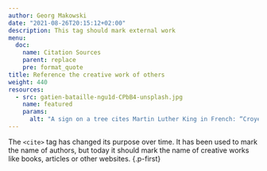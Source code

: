 ```yaml
---
author: Georg Makowski
date: "2021-08-26T20:15:12+02:00"
description: This tag should mark external work 
menu:
  doc:
    name: Citation Sources
    parent: replace
    pre: format_quote
title: Reference the creative work of others
weight: 440
resources: 
  - src: gatien-bataille-ngu1d-CPbB4-unsplash.jpg
    name: featured
    params:
      alt: "A sign on a tree cites Martin Luther King in French: “Croyez en vos rêves et ils se réaliseront peut-être. Croyez en vous et ils se réaliseron sûrement.”"
---
```


The `<cite>` tag has changed its purpose over time. It has been used to mark the name of authors, but today it should mark the name of  creative works like books, articles or other websites.
{.p-first}<!--more-->

